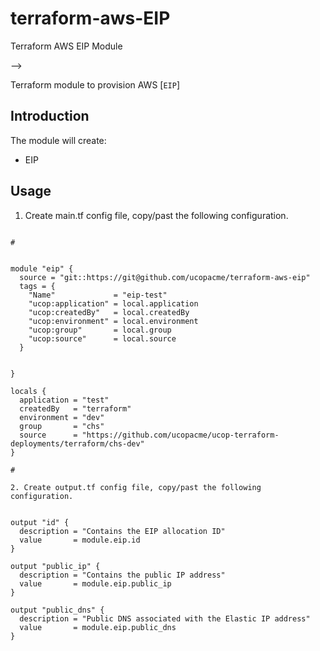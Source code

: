 # terraform-aws-EIP

Terraform AWS EIP Module


-->

Terraform module to provision AWS [`EIP`]



## Introduction

The module will create:

* EIP




## Usage 


1. Create main.tf config file, copy/past the following configuration.


```

#


module "eip" {
  source = "git::https://git@github.com/ucopacme/terraform-aws-eip"
  tags = {
    "Name"             = "eip-test"
    "ucop:application" = local.application
    "ucop:createdBy"   = local.createdBy
    "ucop:environment" = local.environment
    "ucop:group"       = local.group
    "ucop:source"      = local.source
  }


}

locals {
  application = "test"
  createdBy   = "terraform"
  environment = "dev"
  group       = "chs"
  source      = "https://github.com/ucopacme/ucop-terraform-deployments/terraform/chs-dev"
}

#

2. Create output.tf config file, copy/past the following configuration.


output "id" {
  description = "Contains the EIP allocation ID"
  value       = module.eip.id
}

output "public_ip" {
  description = "Contains the public IP address"
  value       = module.eip.public_ip
}

output "public_dns" {
  description = "Public DNS associated with the Elastic IP address"
  value       = module.eip.public_dns
}

